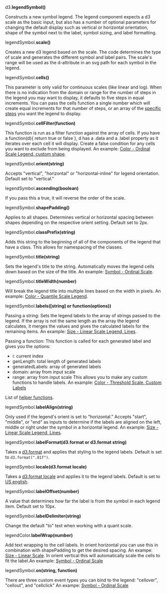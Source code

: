 d3.**legendSymbol()**

Constructs a new symbol legend. The legend component expects a d3 scale as the basic input, but also has a number of optional parameters for changing the default display such as vertical or horizontal orientation, shape of the symbol next to the label, symbol sizing, and label formatting.

legendSymbol.**scale()**

Creates a new d3 legend based on the scale. The code determines the type of scale and generates the different symbol and label pairs. The scale's range will be used as the d-attribute in an svg path for each symbol in the legend.

legendSymbol.**cells()**

This parameter is only valid for continuous scales (like linear and log). When there is no indication from the domain or range for the number of steps in the legend you may want to display, it defaults to five steps in equal increments. You can pass the cells function a single number which will create equal increments for that number of steps, or an array of the [specific steps](#color-linear-custom) you want the legend to display.

legendSymbol.**cellFilter(function)**

This function is run as a filter function against the array of cells. If you have a function(d){ return true or false }, d has a .data and a .label property as it iterates over each cell it will display. Create a false condition for any cells you want to exclude from being displayed. An example: [Color - Ordinal Scale Legend, custom shape](#color-ordinal).

legendSymbol.**orient(string)**

Accepts "vertical", "horizontal" or "horizontal-inline" for legend orientation. Default set to "vertical."

legendSymbol.**ascending(boolean)**

If you pass this a true, it will reverse the order of the scale.

legendSymbol.**shapePadding()**

Applies to all shapes. Determines vertical or horizontal spacing between shapes depending on the respective orient setting. Default set to 2px.

legendSymbol.**classPrefix(string)**

Adds this string to the beginning of all of the components of the legend that have a class. This allows for namespacing of the classes.

legendSymbol.**title(string)**

Sets the legend's title to the string. Automatically moves the legend cells down based on the size of the title. An example: [Symbol - Ordinal Scale](#symbol-ordinal).

legendSymbol.**titleWidth(number)**

Will break the legend title into multiple lines based on the width in pixels. An example: [Color - Quantile Scale Legend](#color-quant).

legendSymbol.**labels([string] or function(options))**

Passing a string:
Sets the legend labels to the array of strings passed to the legend. If the array is not the same length as the array the legend calculates, it merges the values and gives the calculated labels for the remaining items. An example: [Size - Linear Scale Legend, Lines](#size-line).

Passing a function:
This function is called for each generated label and gives you the options:
- i: current index
- genLength: total length of generated labels
- generatedLabels: array of generated labels
- domain: array from input scale
- range: array from input scale
This allows you to make any custom functions to handle labels. An example: [Color - Threshold Scale, Custom Labels](#color-threshold)

List of [helper functions](#helpers).

legendSymbol.**labelAlign(string)**

Only used if the legend's orient is set to "horizontal." Accepts "start", "middle", or "end" as inputs to determine if the labels are aligned on the left, middle or right under the symbol in a horizontal legend. An example: [Size - Linear Scale Legend, Lines](#size-line).

legendSymbol.**labelFormat(d3.format or d3.format string)**

Takes a [d3.format](https://github.com/mbostock/d3/wiki/Formatting) and applies that styling to the legend labels. Default is set to `d3.format(".01f")`.

legendSymbol.**locale(d3.format locale)**

Takes a [d3.format locale](https://github.com/d3/d3-format/tree/master/locale) and applies it to the legend labels. Default is set to [US english](https://github.com/d3/d3-format/blob/master/locale/en-US.json).

legendSymbol.**labelOffset(number)**

A value that determines how far the label is from the symbol in each legend item. Default set to 10px.

legendSymbol.**labelDelimiter(string)**

Change the default "to" text when working with a quant scale.

legendColor.**labelWrap(number)**

Add text wrapping to the cell labels. In orient horizontal you can use this in combination with shapePadding to get the desired spacing. An exampe: [Size - Linear Scale](#size-line). In orient vertical this will automatically scale the cells to fit the label.An example: [Symbol - Ordinal Scale](#symbol-ordinal) 

legendSymbol.**on(string, function)**

There are three custom event types you can bind to the legend: "cellover", "cellout", and "cellclick" An exampe: [Symbol - Ordinal Scale](#symbol-ordinal)
